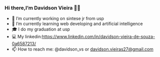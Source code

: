 ### Hi there,I’m Davidson Vieira 👨‍💻


- 🔭 I’m currently working on sintese jr from usp
- 🌱 I’m currently learning web developing and artificial intelligence 
- 🎓 I do my graduation at usp
- 💻 My linkedin:https://www.linkedin.com/in/davidson-vieira-de-souza-0a6587213/
- 📫 How to reach me: @davidson_vs or davidson.vieiras27@gmail.com

